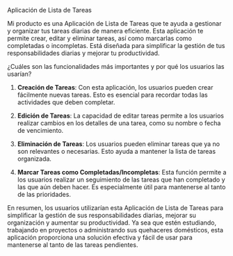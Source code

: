Aplicación de Lista de Tareas


Mi producto es una Aplicación de Lista de Tareas que te ayuda a gestionar y organizar tus tareas diarias de manera eficiente. 
Esta aplicación te permite crear, editar y eliminar tareas, así como marcarlas como completadas o incompletas. 
Está diseñada para simplificar la gestión de tus responsabilidades diarias y mejorar tu productividad.

¿Cuáles son las funcionalidades más importantes y por qué los usuarios las usarían?

1. **Creación de Tareas**:
   Con esta aplicación, los usuarios pueden crear fácilmente nuevas tareas. Esto es esencial para recordar todas las actividades que deben completar.

2. **Edición de Tareas**:
   La capacidad de editar tareas permite a los usuarios realizar cambios en los detalles de una tarea, como su nombre o fecha de vencimiento.

3. **Eliminación de Tareas**:
   Los usuarios pueden eliminar tareas que ya no son relevantes o necesarias. Esto ayuda a mantener la lista de tareas organizada.

4. **Marcar Tareas como Completadas/Incompletas**:
   Esta función permite a los usuarios realizar un seguimiento de las tareas que han completado y las que aún deben hacer.
   Es especialmente útil para mantenerse al tanto de las prioridades.


En resumen, los usuarios utilizarían esta Aplicación de Lista de Tareas para simplificar la gestión de sus responsabilidades diarias, 
mejorar su organización y aumentar su productividad. Ya sea que estén estudiando, trabajando en proyectos o administrando sus quehaceres domésticos, 
esta aplicación proporciona una solución efectiva y fácil de usar para mantenerse al tanto de las tareas pendientes.
